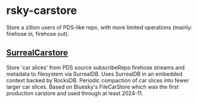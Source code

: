 # rsky-carstore

Store a zillion users of PDS-like repo, with more limited operations (mainly: firehose in, firehose out).

## [SurrealCarstore](carstore.rs)

Store 'car slices' from PDS source subscribeRepo firehose streams and metadata to filesystem via SurrealDB.
Uses SurrealDB in an embedded context backed by RocksDB.
Periodic compaction of car slices into fewer larger car slices.
Based on Bluesky's FileCarStore which was the first production carstore and used through at least 2024-11.
